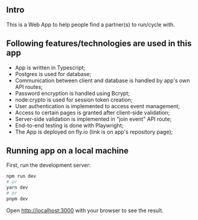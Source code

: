 ## Intro

This is a Web App to help people find a partner(s) to run/cycle with.

## Following features/technologies are used in this app

- App is written in Typescript;
- Postgres is used for database;
- Communication between client and database is handled by app's own API routes;
- Password encryption is handled using Bcrypt;
- node:crypto is used for session token creation;
- User authentication is implemented to access event management;
- Access to certain pages is granted after client-side validation;
- Server-side validation is implemented in "join event" API route; 
- End-to-end testing is done with Playwright;
- The App is deployed on fly.io (link is on app's repository page);

## Running app on a local machine

First, run the development server:

```bash
npm run dev
# or
yarn dev
# or
pnpm dev
```

Open [http://localhost:3000](http://localhost:3000) with your browser to see the result.

